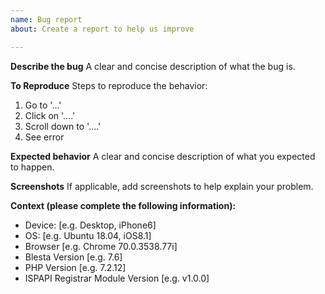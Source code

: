 ```yaml
---
name: Bug report
about: Create a report to help us improve

---
```


**Describe the bug**
A clear and concise description of what the bug is.

**To Reproduce**
Steps to reproduce the behavior:
1. Go to '...'
2. Click on '....'
3. Scroll down to '....'
4. See error

**Expected behavior**
A clear and concise description of what you expected to happen.

**Screenshots**
If applicable, add screenshots to help explain your problem.

**Context (please complete the following information):**
 - Device: [e.g. Desktop, iPhone6]
 - OS: [e.g. Ubuntu 18.04, iOS8.1]
 - Browser [e.g. Chrome 70.0.3538.77i]
 - Blesta Version [e.g. 7.6]
 - PHP Version [e.g. 7.2.12]
 - ISPAPI Registrar Module Version [e.g. v1.0.0]
